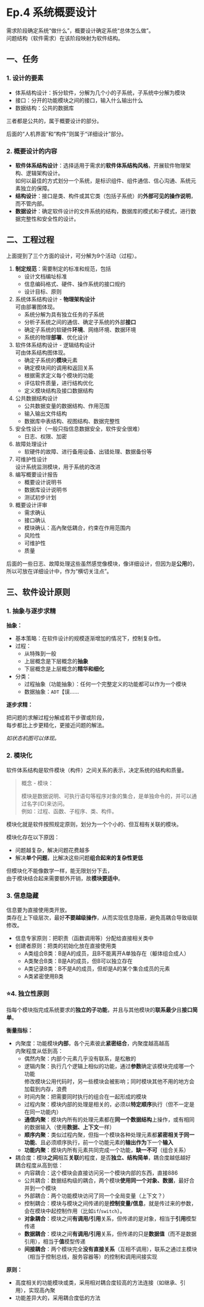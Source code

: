 # Ep.4 系统概要设计

需求阶段确定系统“做什么”，概要设计确定系统“总体怎么做”。  
问题结构（软件需求）在该阶段映射为软件结构。

## 一、任务

### 1. 设计的要素

* 体系结构设计：拆分软件，分解为几个小的子系统，子系统中分解为模块
* 接口：分开的功能模块之间的接口，输入什么输出什么
* 数据结构：公共的数据库

三者都是公共的，属于概要设计的部分。

后面的“人机界面”和“构件”则属于“详细设计”部分。

### 2. 概要设计的内容

* **软件体系结构设计**：选择适用于需求的**软件体系结构风格**，开展软件物理架构、逻辑架构设计。  
  如何以最佳的方式划分一个系统，是标识组件、组件通信、信心沟通、系统元素独立的保障。
* **结构设计**：接口是类、构件或其它类（包括子系统）的**外部可见的操作说明**，而不管内部。
* **数据设计**：确定软件设计的文件系统的结构，数据库的模式和子模式，进行数据完整性和安全性的设计。

## 二、工程过程

上面提到了三个方面的设计，可分解为9个活动（过程）。

1. **制定规范**：需要制定的标准和规范，包括
   * 设计文档编址标准
   * 信息编码格式、硬件、操作系统的接口规约
   * 设计目标、原则
2. 系统体系结构设计 - **物理架构设计**  
   可由部署图体现。
   * 系统分解为具有独立任务的子系统
   * 分析子系统之间的通信、确定子系统的外部**接口**
   * 确定子系统的软硬件**环境**、网络环境、数据环境
   * 系统的物理**部署**、优化设计
3. 软件体系结构设计 - 逻辑结构设计  
   可由体系结构图体现。
   * 确定子系统的**模块**元素
   * 确定模块间的调用和返回关系
   * 根据需求定义每个模块的功能
   * 评估软件质量，进行结构优化
   * 定义模块结构及接口数据结构
4. 公共数据结构设计
   * 公共数据变量的数据结构、作用范围
   * 输入输出文件结构
   * 数据库中表结构、视图结构、数据完整性
5. 安全性设计（一般只指信息数据安全，软件安全很难）  
   * 日志、权限、加密
6. 故障处理设计
   * 软硬件的故障、进行备用设备、出错处理、数据备份等
7. 可维护性设计  
   设计系统监测模块，用于系统的改进  
8. 编写概要设计报告
   * 概要设计说明书
   * 数据库设计说明书
   * 测试初步计划
9. 概要设计评审
   * 需求确认
   * 接口确认
   * 模块确认：高內聚低耦合，约束在作用范围内
   * 风险性
   * 可维护性
   * 质量

后面的一些日志、故障处理这些虽然感觉像模块，像详细设计，但因为是**公用**的，所以可放在详细设计中，作为“横切关注点”。

## 三、软件设计原则

### 1. 抽象与逐步求精

**抽象：**

* 基本策略：在软件设计的规模逐渐增加的情况下，控制复杂性。
* 过程：
  * 从特殊到一般
  * 上层概念是下层概念的**抽象**
  * 下层概念是上层概念的**精华和细化**
* 分类：
  * 过程抽象（功能抽象）：任何一个完整定义的功能都可以作为一个模块
  * 数据抽象：`ADT`【误……

**逐步求精：**

把问题的求解过程分解成若干步骤或阶段，  
每步都比上步更精化，更接近问题的解法。

*如状态机图可以体现。*

### 2. 模块化

软件体系结构是软件模块（构件）之间关系的表示，决定系统的结构和质量。

> 概念 - 模块：
>
> 模块是数据说明、可执行语句等程序对象的集合，是单独命令的，并可以通过名字(ID)来访问。  
> 例如：过程、函数、子程序、类、构件。

模块化就是软件按照规定原则，划分为一个个小的、但互相有关联的模块。

模块化存在以下原因：

* 问题越复杂，解决问题花费越多
* 解决**单个问题**，比解决这些问题**组合起来的复杂性更低**

但模块化不能像数学一样，能无限划分下去，  
由于模块结合起来需要额外开销，故**模块要适中**。

### 3. 信息隐藏

信息要为直接使用类开放。  
类存在上下级层次，最好**不要越级操作**，从而实现信息隐蔽，避免高耦合导致级联修改。

* 信息专家原则：把职责（函数调用等）分配给直接相关类中
* 创建者原则：把类的初始化放在直接使用类
  * A类组合B类：B是A的成员，且B不能离开A单独存在（躯体组合成人）
  * A类聚合B类：B是A的成员，但B可以独立存在
  * A类记录B类：B不是A的成员，但却是A的某个集合成员的元素
  * A类紧密使用B类

### ⭐4. 独立性原则

指每个模块指完成系统要求的**独立的子功能**，并且与其他模块的**联系最少**且**接口简单**。

**衡量指标：**

* 内聚度：功能模块**内部**，各个元素彼此**紧密结合**，内聚度越高越高  
  内聚程度从低到高：
  * 偶然内聚：内部个元素几乎没有联系，是松散的
  * 逻辑内聚：执行几个逻辑上相似的功能，通过**参数**确定该模块完成哪一个功能  
    修改模块公用代码时，另一些模块会被影响；同时模块其他不用的地方会加载到内存，浪费
  * 时间内聚：把需要同时执行的组合在一起形成的模块
  * 过程内聚：模块内部的处理是相关的，必须以**特定顺序**执行（但不一定是在同一功能内）
  * **通信内聚**：模块内所有的处理元素都在**同一个数据结构**上操作，或有相同的数据输入（使用**数据、上下文**一样）
  * **顺序内聚**：类似过程内聚，但指一个模块各种处理元素都**紧密相关于同一功能**、且必须顺序执行，前一个功能元素的**输出作为**下一个**输入**
  * **功能内聚**：模块内所有元素共同完成一个功能，**缺一不可**（组合关系）
* 耦合度：模块**之间**相互**关联**的程度，是否**独立、结构简单**，耦合度越低越好  
  耦合程度从高到低：
  * 内容耦合：这个模块会直接访问另一个模块内部的东西，直接886
  * 公共耦合：数据结构级的耦合，两个模块**使用同一个对象、数据**，最好合并到一个模块
  * 外部耦合：两个功能模块访问了同一个全局变量（上下文？）
  * 控制耦合：模块与模块之间传递的是**控制变量/信息**，就是传过来的参数，会在模块中起控制作用（比如`if`/`switch`）。
  * **对象耦合**：模块之间**有调用/引用**关系，但传递的是对象，相当于**引用**模型传递
  * **数据耦合**：模块之间**有调用/引用**关系，但传递的只是**数据值**（而不是数据引用），相当于**值**模型传递
  * **间接耦合**：两个模块完全**没有直接关系**（互相不调用），联系之通过主模块（相当于控制总线，服务容器等）的控制和调用间接实现

**原则：**

* 高度相关的功能模块或类，采用相对耦合度较高的方法连接（如继承、引用），实现高內聚
* 功能差异大的，采用耦合度低的方法